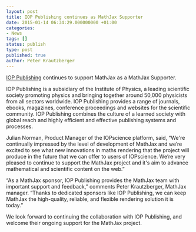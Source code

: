 ```yaml
---
layout: post
title: IOP Publishing continues as MathJax Supporter
date: 2015-01-14 06:34:29.000000000 +01:00
categories:
- News
tags: []
status: publish
type: post
published: true
author: Peter Krautzberger
---
```


[IOP Publishing](http://ioppublishing.org/) continues to support MathJax as a MathJax Supporter.

IOP Publishing is a subsidiary of the Institute of Physics, a leading scientific society promoting physics and bringing together around 50,000 physicists from all sectors worldwide. IOP Publishing provides a range of journals, ebooks, magazines, conference proceedings and websites for the scientific community. IOP Publishing combines the culture of a learned society with global reach and highly efficient and effective publishing systems and processes.

Julian Norman, Product Manager of the IOPscience platform, said, “We're continually impressed by the level of development of MathJax and we’re excited to see what new innovations in maths rendering that the project will produce in the future that we can offer to users of IOPscience. We’re very pleased to continue to support the MathJax project and it's aim to advance mathematical and scientific content on the web.”

“As a MathJax sponsor, IOP Publishing provides the MathJax team with important support and feedback,” comments Peter Krautzberger, MathJax manager. “Thanks to dedicated sponsors like IOP Publishing, we can keep MathJax the high-quality, reliable, and flexible rendering solution it is today.”

We look forward to continuing the collaboration with IOP Publishing, and welcome their ongoing support for the MathJax project.